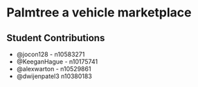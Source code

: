 # Palmtree a vehicle marketplace

## Student Contributions

- @jocon128 - n10583271
- @KeeganHague - n10175741
- @alexwarton - n10529861
- @dwijenpatel3 n10380183
